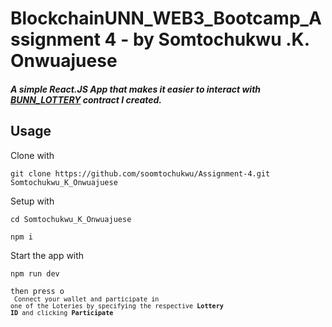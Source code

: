 # BlockchainUNN_WEB3_Bootcamp_Assignment 4 - by Somtochukwu .K. Onwuajuese
##### A simple React.JS App that makes it easier to interact with <a href="https://sepolia.etherscan.io/address/0x6094ccab2a4e2acb515a3f77bed9c2699fbe9107#code" target="blanc">BUNN_LOTTERY</a> contract I created.

## Usage
Clone with 
```shell 
git clone https://github.com/soomtochukwu/Assignment-4.git Somtochukwu_K_Onwuajuese
```

Setup with 
```shell
cd Somtochukwu_K_Onwuajuese
```
```shell
npm i
```
 
Start the app with 
```shell 
npm run dev
``` 
<code>then press o<code>
<br>
Connect your wallet and participate in one of the Loteries by specifying the respective <strong>Lottery ID</strong> and clicking <strong>Participate</strong>
